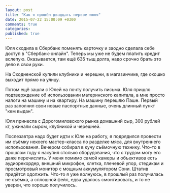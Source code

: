 ```yaml
---
layout: post
title: "Как я провёл двадцать первое июля"
date: 2015-07-22 15:00:09 +0300
comments: true
categories: 
published: true
---
```

Юля сходила в Сбербанк поменять карточку и заодно сделала себе доступ в "Сбербанк-онлайн". Теперь мы уже не будем платить кредит вслепую. Оказывается, там ещё 635 тыщ долга, надо срочно брать это дело в свои руки.

На Сходненской купили клубники и черешни, в магазинчике, где окошко выходит прямо на улицу. 

Потом ещё зашли с Юлей на почту получить письма. Юля пришло подтверждение об использовании материнского капитала, а мне просто налоги на машину и на квартиру. На машину перешлю Паше. Первый раз заполнил свои новые паспортные данные, очень длинный пункт "кем выдан".

Юля принесла с Дорогомиловского рынка домашний сыр, 300 рублей кг, ужинали сыром, клубникой и черешней.

Послезавтра надо будет идти к Юле на работу, я подрядился провести им съёмку некоего мастер-класса по разделке мяса, для внутреннего использования. Вечером собирал в кучу съёмочную технику. Что-то в прошлом году я накупил столько оборудования, что с трудом могу его даже перечислить. У меня помимо самой камеры и объективов есть аудиорекордер, внешний микрофон, клетка, плечевой упор, стедикам и просмотровый монитор с мощным аккумулятором Сони. Штатив придётся одолжить. Что-то я уже волнуюсь, в прошлый раз получилась не съёмка, а сплошной фейл, едва удалось смонтировать, и то не уверен, что хорошо получилось.